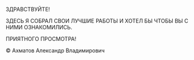 ЗДРАВСТВУЙТЕ!

ЗДЕСЬ Я СОБРАЛ СВОИ ЛУЧШИЕ РАБОТЫ И ХОТЕЛ БЫ ЧТОБЫ ВЫ С НИМИ ОЗНАКОМИЛИСЬ.

ПРИЯТНОГО ПРОСМОТРА!

© Ахматов Александр Владимирович
